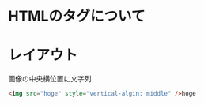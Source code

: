 # HTMLのタグについて
  
# レイアウト
画像の中央横位置に文字列
```html
<img src="hoge" style="vertical-algin: middle" />hoge
```
